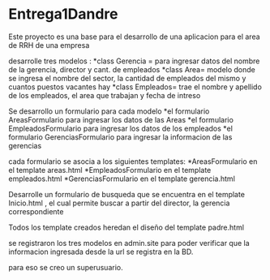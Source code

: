 # Entrega1Dandre
Este proyecto es una base para el desarrollo de una aplicacion para el area de RRH de una empresa

desarrolle tres modelos :
*class Gerencia = para ingresar datos del nombre de la gerencia, director y cant. de empleados
*class  Area= modelo donde se ingresa el nombre del sector, la cantidad de empleados del mismo y cuantos puestos vacantes hay
*class Empleados= trae el nombre y apellido de los empleados, el area que trabajan y fecha de intreso

Se desarrollo un formulario para cada modelo
*el formulario AreasFormulario para ingresar los datos de las Areas
*el formulario EmpleadosFormulario para ingresar los datos de los empleados
*el formulario GerenciasFormulario para ingresar la informacion de las gerencias

cada formulario se asocia a los siguientes templates:
*AreasFormulario en el template areas.html
*EmpleadosFormulario en el template empleados.html
*GerenciasFormulario en el template gerencia.html

Desarrolle un formulario de busqueda que se encuentra en el template Inicio.html , el cual permite buscar a partir del director, la gerencia correspondiente

Todos los template creados heredan el diseño del template padre.html 

se registraron los tres modelos en admin.site para poder verificar que la informacion ingresada desde la url se registra en la BD.

para eso se creo un superusuario.




